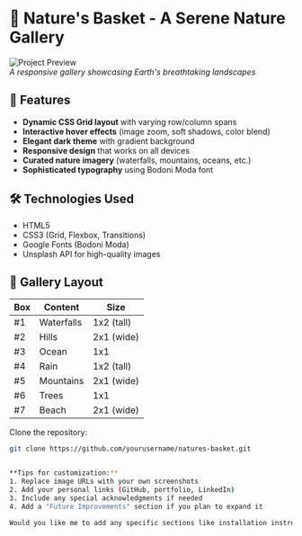 # 🌿 Nature's Basket - A Serene Nature Gallery

![Project Preview](https://images.unsplash.com/photo-1482685945432-29a7abf2f466?q=80&w=2089&auto=format&fit=crop)  
*A responsive gallery showcasing Earth's breathtaking landscapes*

## 🚀 Features
- **Dynamic CSS Grid layout** with varying row/column spans
- **Interactive hover effects** (image zoom, soft shadows, color blend)
- **Elegant dark theme** with gradient background
- **Responsive design** that works on all devices
- **Curated nature imagery** (waterfalls, mountains, oceans, etc.)
- **Sophisticated typography** using Bodoni Moda font

## 🛠️ Technologies Used
- HTML5
- CSS3 (Grid, Flexbox, Transitions)
- Google Fonts (Bodoni Moda)
- Unsplash API for high-quality images

## 📸 Gallery Layout
| Box | Content      | Size       |
|-----|--------------|------------|
| #1  | Waterfalls   | 1x2 (tall) |
| #2  | Hills        | 2x1 (wide) |
| #3  | Ocean        | 1x1        |
| #4  | Rain         | 1x2 (tall) |
| #5  | Mountains    | 2x1 (wide) |
| #6  | Trees        | 1x1        |
| #7  | Beach        | 2x1 (wide) |

 Clone the repository:
   ```bash
   git clone https://github.com/yourusername/natures-basket.git

   
**Tips for customization:**
1. Replace image URLs with your own screenshots
2. Add your personal links (GitHub, portfolio, LinkedIn)
3. Include any special acknowledgments if needed
4. Add a "Future Improvements" section if you plan to expand it

Would you like me to add any specific sections like installation instructions, contribution guidelines, or a more detailed features list?
